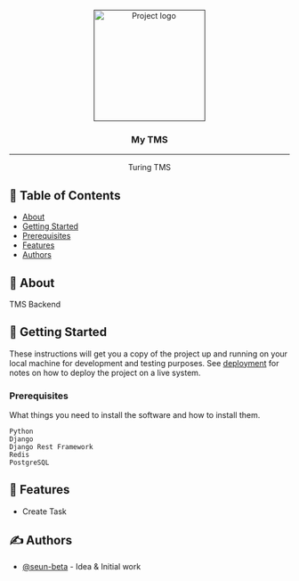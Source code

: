 <p align="center">
  <a href="" rel="noopener">
 <img width=200px height=200px src="https://i.imgur.com/6wj0hh6.jpg" alt="Project logo"></a>
</p>

<h3 align="center">My TMS</h3>

<div align="center">


</div>

---

<p align="center"> Turing TMS
    <br> 
</p>

## 📝 Table of Contents

- [About](#about)
- [Getting Started](#getting_started)
- [Prerequisites](#prerequisites)
- [Features](#features)
- [Authors](#authors)

## 🧐 About <a name = "about"></a>

TMS Backend

## 🏁 Getting Started <a name = "getting_started"></a>

These instructions will get you a copy of the project up and running on your local machine for development and testing purposes. See [deployment](#deployment) for notes on how to deploy the project on a live system.

### Prerequisites

What things you need to install the software and how to install them.

```
Python
Django
Django Rest Framework
Redis
PostgreSQL
```


## 🎈 Features <a name="usage"></a>

* Create Task


## ✍️ Authors <a name = "authors"></a>

- [@seun-beta](https://github.com/seun-beta) - Idea & Initial work

